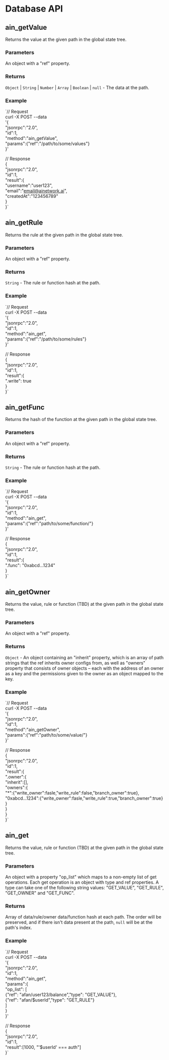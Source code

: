 # Database API

## ain\_getValue

Returns the value at the given path in the global state tree.

### **Parameters**

An object with a "ref" property.

### Returns

`Object` \| `String` \| `Number` \| `Array` \| `Boolean` \| `null` - The data at the path.

### **Example**

`// Request  
curl -X POST --data  
'{  
  "jsonrpc":"2.0",  
  "id":1,   
  "method":"ain_getValue",   
  "params":{"ref":"/path/to/some/values"}  
}'  
  
// Response  
{   
  "jsonrpc":"2.0",   
  "id":1,  
  "result":{  
    "username":"user123",  
    "email":"email@ainetwork.ai",  
    "createdAt":"123456789"  
  }  
}`

## ain\_getRule

Returns the rule at the given path in the global state tree.

### **Parameters**

An object with a "ref" property.

### Returns

`String` - The rule or function hash at the path.

### **Example**

`// Request  
curl -X POST --data  
'{  
  "jsonrpc":"2.0",  
  "id":1,   
  "method":"ain_get",   
  "params":{"ref":"/path/to/some/rules"}  
}'  
  
// Response  
{   
  "jsonrpc":"2.0",   
  "id":1,  
  "result":{  
    ".write": true  
  }  
}`

## ain\_getFunc

Returns the hash of the function at the given path in the global state tree.

### **Parameters**

An object with a "ref" property.

### Returns

`String` - The rule or function hash at the path.

### **Example**

`// Request  
curl -X POST --data  
'{  
  "jsonrpc":"2.0",  
  "id":1,   
  "method":"ain_get",   
  "params":{"ref":"path/to/some/function/"}  
}'  
  
// Response  
{   
  "jsonrpc":"2.0",   
  "id":1,  
  "result":{  
    ".func": "0xabcd...1234"  
  }  
}`

## ain\_getOwner

Returns the value, rule or function \(TBD\) at the given path in the global state tree.

### **Parameters**

An object with a "ref" property.

### Returns

`Object` - An object containing an "inherit" property, which is an array of path strings that the ref inherits owner configs from, as well as "owners" property that consists of owner objects – each with the address of an owner as a key and the permissions given to the owner as an object mapped to the key.

### **Example**

`// Request  
curl -X POST --data  
'{  
  "jsonrpc":"2.0",  
  "id":1,   
  "method":"ain_getOwner",   
  "params":{"ref":"path/to/some/value/"}  
}'  
  
// Response  
{   
  "jsonrpc":"2.0",   
  "id":1,  
  "result":{  
    ".owner":{  
      "inherit":[],  
      "owners":{  
        "*":{"write_owner":fasle,"write_rule":false,"branch_owner":true},  
        "0xabcd...1234":{"write_owner":fasle,"write_rule":true,"branch_owner":true}  
      }  
    }  
  }  
}`

## ain\_get

Returns the value, rule or function \(TBD\) at the given path in the global state tree.

### **Parameters**

An object with a property "op\_list" which maps to a non-empty list of get operations. Each get operation is an object with type and ref properties. A type can take one of the following string values: "GET\_VALUE", "GET\_RULE", "GET\_OWNER" and "GET\_FUNC".

### Returns

Array of data/rule/owner data/function hash at each path. The order will be preserved, and if there isn't data present at the path, `null` will be at the path's index.

### **Example**

`// Request  
curl -X POST --data  
'{  
  "jsonrpc":"2.0",  
  "id":1,   
  "method":"ain_get",   
  "params":{  
    "op_list": [  
      {"ref": "afan/user123/balance","type": "GET_VALUE"},  
      {"ref": "afan/$userId","type": "GET_RULE"}  
    ]  
  }  
}'  
  
// Response  
{   
  "jsonrpc":"2.0",   
  "id":1,  
  "result":[1000, "'$userId' === auth"]  
}`

